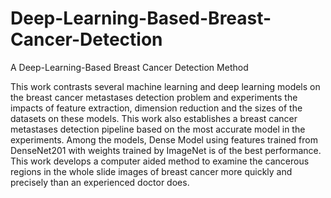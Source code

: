 # Deep-Learning-Based-Breast-Cancer-Detection
A Deep-Learning-Based Breast Cancer Detection Method


This work contrasts several machine learning and deep learning models on the breast cancer metastases detection problem and experiments the impacts of feature extraction, dimension reduction and the sizes of the datasets on these models. This work also establishes a breast cancer metastases detection pipeline based on the most accurate model in the experiments. Among the models, Dense Model using features trained from DenseNet201 with weights trained by ImageNet is of the best performance. This work develops a computer aided method to examine the cancerous regions in the whole slide images of breast cancer more quickly and precisely than an experienced doctor does.
